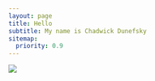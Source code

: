 ```yaml
---
layout: page
title: Hello
subtitle: My name is Chadwick Dunefsky
sitemap:
  priority: 0.9
---
```


<img src="{{ '/assets/img/sun.jpg' | prepend: site.baseurl }}" id="about-img">
